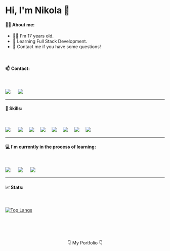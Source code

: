 # Hi, I'm Nikola 👋

#### 👩‍💼 About me:

- 👩‍💻 I'm 17 years old.
- 📖 Learning Full Stack Development.
- 💬 Contact me if you have some questions!

<br />


#### 📫 Contact:
<br />

[<img src="https://img.shields.io/badge/Gmail-D14836?style=for-the-badge&logo=gmail&logoColor=white" />](n.n.cichewicz@gmail.com) &nbsp;&nbsp;&nbsp;&nbsp;
[<img src="https://img.shields.io/badge/Facebook-1877F2?style=for-the-badge&logo=facebook&logoColor=white" />](https://www.facebook.com/n.n.cichewicz/) 

---

#### 🚀 Skills:
<br />

<img src="https://img.shields.io/badge/HTML5-E34F26?style=for-the-badge&logo=html5&logoColor=white" /> &nbsp;&nbsp;&nbsp;&nbsp;
<img src="https://img.shields.io/badge/CSS3-1572B6?style=for-the-badge&logo=css3&logoColor=white" />&nbsp;&nbsp;&nbsp;&nbsp;
<img src="https://img.shields.io/badge/Sass-CC6699?style=for-the-badge&logo=sass&logoColor=white" />&nbsp;&nbsp;&nbsp;&nbsp;
<img src="https://img.shields.io/badge/TypeScript-007ACC?style=for-the-badge&logo=typescript&logoColor=white" />&nbsp;&nbsp;&nbsp;&nbsp;
<img src="https://img.shields.io/badge/React-20232A?style=for-the-badge&logo=react&logoColor=61DAFB" />&nbsp;&nbsp;&nbsp;&nbsp;
<img src="https://img.shields.io/badge/Dart-0175C2?style=for-the-badge&logo=dart&logoColor=white" />&nbsp;&nbsp;&nbsp;&nbsp;
<img src="https://img.shields.io/badge/Flutter-02569B?style=for-the-badge&logo=flutter&logoColor=white" />&nbsp;&nbsp;&nbsp;&nbsp;
<img src="https://img.shields.io/badge/Java-ED8B00?style=for-the-badge&logo=java&logoColor=white" />

---

#### 💻 I'm currently in the process of learning:
<br />

<img src="https://img.shields.io/badge/Python-3776AB?style=for-the-badge&logo=python&logoColor=white" /> &nbsp;&nbsp;&nbsp;&nbsp;
<img src="https://img.shields.io/badge/.NET-5C2D91?style=for-the-badge&logo=.net&logoColor=white" /> &nbsp;&nbsp;&nbsp;&nbsp;
<img src="https://img.shields.io/badge/Angular-DD0031?style=for-the-badge&logo=angular&logoColor=white" /> 

---

#### 📈 Stats:
<br />


[![Top Langs](https://github-readme-stats.vercel.app/api/top-langs/?username=NikolaCichewicz&&show_icons=true&theme=radical&layout=compact)](https://github.com/anuraghazra/github-readme-stats)

<br />
<br />
<br />

<p align="center" style="margin-top: 20px;">👇 My Portfolio 👇</p>
